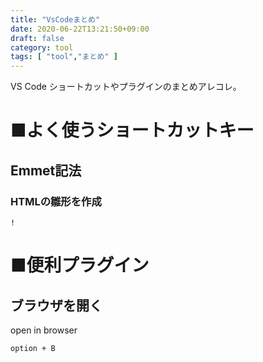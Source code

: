 ```yaml
---
title: "VsCodeまとめ"
date: 2020-06-22T13:21:50+09:00
draft: false
category: tool
tags: [ "tool","まとめ" ]
---
```


VS Code ショートカットやプラグインのまとめアレコレ。

<!--more-->
# ■よく使うショートカットキー
## Emmet記法

### HTMLの雛形を作成
```
!
```

# ■便利プラグイン

## ブラウザを開く
open in browser
```
option + B
```